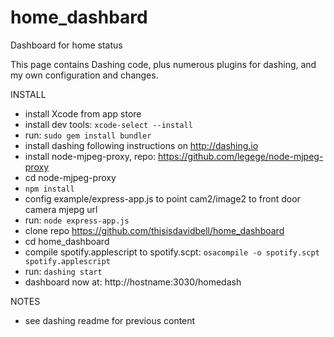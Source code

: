 # home_dashbard
Dashboard for home status

This page contains Dashing code, plus numerous plugins for dashing, and my own configuration and changes.

INSTALL
 - install Xcode from app store
 - install dev tools: `xcode-select --install`
 - run: `sudo gem install bundler`
 - install dashing following instructions on http://dashing.io
 - install node-mjpeg-proxy, repo: https://github.com/legege/node-mjpeg-proxy
 - cd node-mjpeg-proxy
 - `npm install`
 - config example/express-app.js to point cam2/image2 to front door camera mjepg url
 - run: `node express-app.js`
 - clone repo https://github.com/thisisdavidbell/home_dashboard
 - cd home_dashboard
 - compile spotify.applescript to spotify.scpt: `osacompile -o spotify.scpt spotify.applescript`
 - run: `dashing start`
 - dashboard now at: http://hostname:3030/homedash

NOTES



- see dashing readme for previous content
